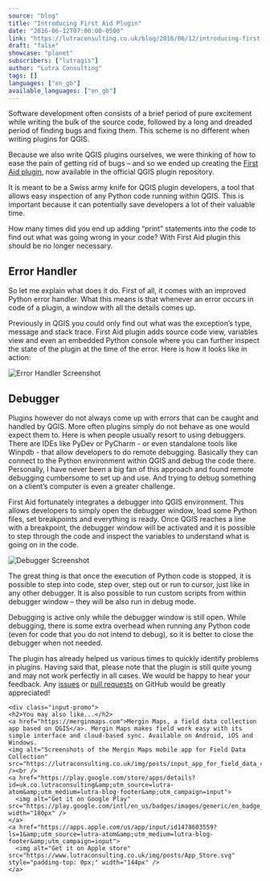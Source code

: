 ```yaml
---
source: "blog"
title: "Introducing First Aid Plugin"
date: "2016-06-12T07:00:00-0500"
link: "https://lutraconsulting.co.uk/blog/2016/06/12/introducing-first-aid-plugin/"
draft: "false"
showcase: "planet"
subscribers: ["lutragis"]
author: "Lutra Consulting"
tags: []
languages: ["en_gb"]
available_languages: ["en_gb"]
---
```


<p>Software development often consists of a brief period of pure excitement
while writing the bulk of the source code, followed by a long and dreaded
period of finding bugs and fixing them. This scheme is no different when
writing plugins for QGIS.</p>

<!-- more -->

<p>Because we also write QGIS plugins ourselves,
we were thinking of how to ease the pain of getting rid of bugs – and
so we ended up creating the <a href="https://github.com/wonder-sk/qgis-first-aid-plugin">First Aid plugin</a>,
now available in the official QGIS plugin repository.</p>

<p>It is meant to be a Swiss army knife for QGIS plugin developers, a tool
that allows easy inspection of any Python code running within QGIS.
This is important because it can potentially save developers a lot
of their valuable time.</p>

<p>How many times did you end up adding “print” statements
into the code to find out what was going wrong in your code? With First Aid
plugin this should be no longer necessary.</p>

<h2 id="error-handler">Error Handler</h2>

<p>So let me explain what does it do. First of all, it comes with an improved
Python error handler. What this means is that whenever an error occurs in code
of a plugin, a window with all the details comes up.</p>

<p>Previously in QGIS you could only find out what was the exception’s type, message and stack trace.
First Aid plugin adds source code view, variables view and even an embedded
Python console where you can further inspect the state of the plugin at the
time of the error. Here is how it looks like in action:</p>

<p><img alt="Error Handler Screenshot" src="https://www.lutraconsulting.co.uk/img/posts/first-aid-error-handler.png" /></p>

<h2 id="debugger">Debugger</h2>

<p>Plugins however do not always come up with errors that can be caught and handled
by QGIS. More often plugins simply do not behave as one would expect them to.
Here is when people usually resort to using debuggers. There are IDEs like
PyDev or PyCharm - or even standalone tools like Winpdb - that allow developers
to do remote debugging. Basically they can connect to the Python environment within
QGIS and debug the code there. Personally, I have never been a big fan of this
approach and found remote debugging cumbersome to set up and use. And trying to debug
something on a client’s computer is even a greater challenge.</p>

<p>First Aid fortunately integrates a debugger into QGIS environment. This allows
developers to simply open the debugger window, load some Python files, set
breakpoints and everything is ready. Once QGIS reaches a line with a breakpoint,
the debugger window will be activated and it is possible to step through
the code and inspect the variables to understand what is going on in the code.</p>

<p><img alt="Debugger Screenshot" src="https://www.lutraconsulting.co.uk/img/posts/first-aid-debugger.png" /></p>

<p>The great thing is that once the execution of Python code is stopped, it is
possible to step into code, step over, step out or run to cursor, just like in any other debugger.
It is also possible to run custom scripts from within debugger window – they
will be also run in debug mode.</p>

<p>Debugging is active only while the debugger window is still open. While debugging,
there is some extra overhead when running any Python code (even for code that
you do not intend to debug), so it is better to close the debugger when not needed.</p>

<p>The plugin has already helped us various times to quickly identify problems
in plugins. Having said that,  please note that the plugin is still quite
young and may not work perfectly in all cases. We would be happy to hear
your feedback. Any <a href="https://github.com/wonder-sk/qgis-first-aid-plugin/issues">issues</a> or
<a href="https://github.com/wonder-sk/qgis-first-aid-plugin/pulls">pull requests</a> on GitHub
would be greatly appreciated!</p>

    <div class="input-promo">
    <h2>You may also like...</h2>
    <a href="https://merginmaps.com">Mergin Maps, a field data collection app based on QGIS</a>. Mergin Maps makes field work easy with its simple interface and cloud-based sync. Available on Android, iOS and Windows.
    <img alt="Screenshots of the Mergin Maps mobile app for Field Data Collection" src="https://lutraconsulting.co.uk/img/posts/input_app_for_field_data_collection.jpg" /><br />
    <a href="https://play.google.com/store/apps/details?id=uk.co.lutraconsulting&amp;utm_source=lutra-atom&amp;utm_medium=lutra-blog-footer&amp;utm_campaign=input">
      <img alt="Get it on Google Play" src="https://play.google.com/intl/en_us/badges/images/generic/en_badge_web_generic.png" width="180px" />
    </a>
    <a href="https://apps.apple.com/us/app/input/id1478603559?ls=1&amp;utm_source=lutra-atom&amp;utm_medium=lutra-blog-footer&amp;utm_campaign=input">
      <img alt="Get it on Apple store" src="https://www.lutraconsulting.co.uk/img/posts/App_Store.svg" style="padding-top: 0px;" width="144px" />
    </a>
  </div>
